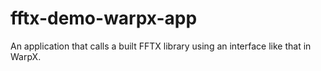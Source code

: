 # fftx-demo-warpx-app
An application that calls a built FFTX library using an interface like that in WarpX.
